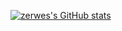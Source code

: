 [![zerwes's GitHub stats](https://github-readme-stats.vercel.app/api?username=zerwes&show_icons=true&show=reviews,prs_merged,prs_merged_percentage&rank_icon=github&include_all_commits=true)](https://github.com/anuraghazra/github-readme-stats)
